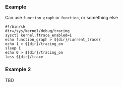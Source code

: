 ### Example

Can use `function_graph` or `function`, or something else

    #!/bin/sh
    dir=/sys/kernel/debug/tracing
    sysctl kernel.ftrace_enabled=1
    echo function_graph > ${dir}/current_tracer
    echo 1 > ${dir}/tracing_on 
    sleep 1
    echo 0 > ${dir}/tracing_on
    less ${dir}/trace

### Example 2

TBD